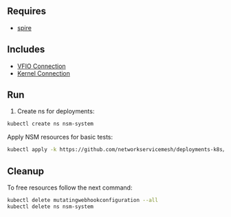 ## Requires

- [spire](../spire)

## Includes

- [VFIO Connection](../use-cases/Vfio2Noop)
- [Kernel Connection](../use-cases/SriovKernel2Noop)

## Run

1. Create ns for deployments:
```bash
kubectl create ns nsm-system
```

Apply NSM resources for basic tests:
```bash
kubectl apply -k https://github.com/networkservicemesh/deployments-k8s/examples/sriov?ref=18b2dfa20a89fdff264d0ef4e529ebdbbc68abbf
```

## Cleanup

To free resources follow the next command:
```bash
kubectl delete mutatingwebhookconfiguration --all
kubectl delete ns nsm-system
```
